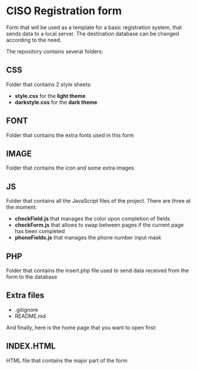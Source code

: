 # CISO Registration form
Form that will be used as a template for a basic registration system, that sends data to a local server.
The destination database can be changed according to the need.

The repository contains several folders:

## CSS
Folder that contains 2 style sheets:
- **style.css** for the **light theme**
- **darkstyle.css** for the **dark theme**

## FONT
Folder that contains the extra fonts used in this form

## IMAGE
Folder that contains the icon and some extra images

## JS
Folder that contains all the JavaScript files of the project. There are three at the moment:
- **checkField.js** that manages the color upon completion of fields
- **checkForm.js** that allows to swap between pages if the current page has been completed
- **phoneFields.js** that manages the phone number input mask

## PHP
Folder that contains the insert.php file used to send data received from the form to the database

## Extra files

* .gitignore
* README.md

And finally, here is the home page that you want to open first:

## INDEX.HTML
HTML file that contains the major part of the form


